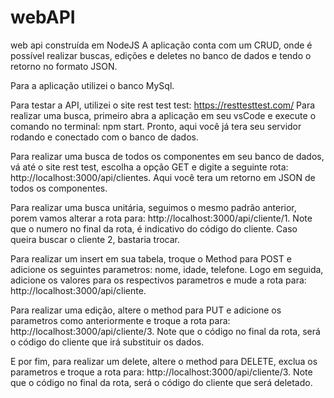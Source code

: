 # webAPI

web api construída em NodeJS A aplicação conta com um CRUD, onde é possível realizar buscas, edições e deletes no banco de dados e tendo o retorno no formato JSON.

Para a aplicação utilizei o banco MySql.

Para testar a API, utilizei o site rest test test: https://resttesttest.com/ Para realizar uma busca, primeiro abra a aplicação em seu vsCode e execute o comando no terminal: npm start. Pronto, aqui você já tera seu servidor rodando e conectado com o banco de dados.

Para realizar uma busca de todos os componentes em seu banco de dados, vá até o site rest test, escolha a opção GET e digite a seguinte rota: http://localhost:3000/api/clientes. Aqui você tera um retorno em JSON de todos os componentes.

Para realizar uma busca unitária, seguimos o mesmo padrão anterior, porem vamos alterar a rota para: http://localhost:3000/api/cliente/1. Note que o numero no final da rota, é indicativo do código do cliente. Caso queira buscar o cliente 2, bastaria trocar.

Para realizar um insert em sua tabela, troque o Method para POST e adicione os seguintes parametros: nome, idade, telefone. Logo em seguida, adicione os valores para os respectivos parametros e mude a rota para: http://localhost:3000/api/cliente.

Para realizar uma edição, altere o method para PUT e adicione os parametros como anteriormente e troque a rota para: http://localhost:3000/api/cliente/3. Note que o código no final da rota, será o código do cliente que irá substituir os dados.

E por fim, para realizar um delete, altere o method para DELETE, exclua os parametros e troque a rota para: http://localhost:3000/api/cliente/3. Note que o código no final da rota, será o código do cliente que será deletado.
